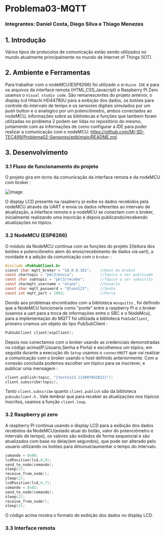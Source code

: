 # Problema03-MQTT

### Integrantes: Daniel Costa, Diego Silva e Thiago Menezes

## 1. Introdução 
Vários tipos de protocolos de comunicação estão sendo utilizados no mundo atualmente principalmente no mundo da Internet of Things (IOT). 


## 2. Ambiente e Ferramentas

Para trabalhar com o nodeMCU(ESP8266) foi utilizado o `Arduino IDE` e para os arquivos da interface remota (HTML,CSS,Javacript) e Raspberry PI Zero usamos o `Visual studio code`. São remanescentes do projeto anterior, o display lcd Hitachi HD44780U para a exibição dos dados, os botões para controle do intervalo de tempo e os sensores digitais simulados por um push button e o analógico por um potenciômetro, ambos conectados ao nodeMCU, informações sobre as bibliotecas e funções que tambem foram utilizadas no problema 2 podem ser lidas no repositório do mesmo, juntamente com as informações de como configurar a IDE para poder realizar a comunicação com o nodeMCU: https://github.com/MI-SD-TEC499/Problema02-Sensores/edit/main/README.md.

## 3. Desenvolvimento

### 3.1 Fluxo de funcionamento do projeto

O projeto gira em torno da comunicação da interface remota e da nodeMCU com broker : 

![image](https://user-images.githubusercontent.com/111393549/206805086-a4084bf9-8318-4a09-b39b-5a604e94e8b6.png)

O display LCD presente na raspberry pi exibe os dados recebidos pela nodeMCU através da UART e envia os dados referentes ao intervalo de atualização, a interface remota e a nodeMCU se conectam com o broker, inicialmente realizando uma inscricão e depois publicando/recebendo atualizações no tópico.

### 3.2 NodeMCU (ESP8266)

O módulo da NodeMCU continua com as funções do projeto 2(leitura dos botões e potenciômetro alem do envio/recebimento de dados via uart), a novidade é a adição da 
comunicação com o `broker` :
```c
#include <PubSubClient.h>
cconst char mqtt_broker = "10.0.0.101";    //Host do broket
const chartopic = "pbl3/envia";            //Topico a ser publicado
const char subtopic = "pbl3/recebe";       //Topico a ser subscrito 
const charmqtt_username = "aluno";         //Usuario
const char mqtt_password = "@luno123";     //Senha
const int mqtt_port = 1883;                //Porta
```
Devido aos problemas encontrados com a biblioteca `mosquitto` , foi definido que a NodeMCU funcionaria como "ponte" entre a raspberry Pi e o broker 
(usamos a uart para a troca de informações entre o SBC e o NodeMcu), para a implementação do MQTT foi utilizada
a biblioteca `PubSubClient`, primeiro criamos um objeto do tipo PubSubClient :

```c
PubSubClient client(espClient);
```

Depois nos conectamos com o broker usando as credenciais demonstradas no código acima(IP,Usuario,Senha e Porta) e escolhemos um tópico,
em seguida durante a execução do `Setup` usamos o `connectMQTT` que vai realizar a comunicação com o broker usando o host definido anteriormente.
Com a conexão concluida podemos escolher um tópico para se inscrever, e publicar uma mensagem :
```c
client.publish(topic, "{teste123,113007042022}"); 
client.subscribe(topic);
```
Tanto `client.subscribe` quanto `client.publish` são da biblioteca `pubsubclient.h` . Vale lembrar que para receber as atualizações nos tópicos inscritos, usamos a função `client.loop`.
### 3.2 Raspberry pi zero

A raspberry PI continua usando o display LCD para a exibição dos dados recebidos da NodeMCU(estado atual do botão, valor do potenciômetro e intervalo de tempo), os valores são exibidos de forma sequencial e são atualizados com base no delay(em segundos), que pode ser alterado pelo usuario utilizando os botões para dimunuir/aumentar o tempo do intervalo.

```c
comando = 0x08;
lcdPosition(lcd,0,0);
send_to_node(comando);
sleep(2);
receive_from_node();
sleep(2);
lcdPosition(lcd,0,7);
comando = 0x03;
send_to_node(comando);
sleep(2);
receive_from_node();           
sleep(2);
```
O código acima mostra o formato de exibição dos dados no display LCD.

### 3.3 Interface remota



